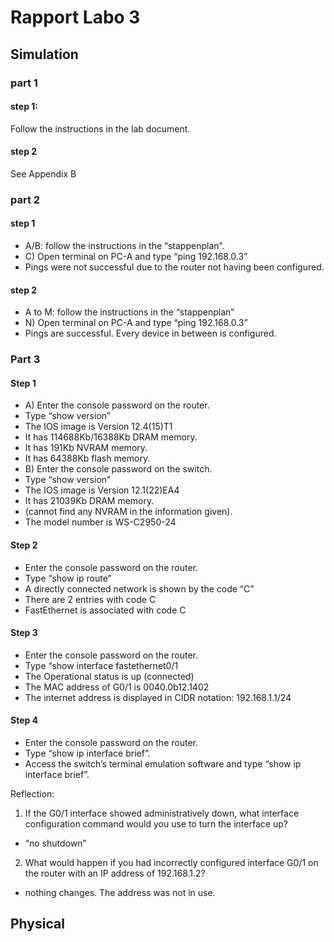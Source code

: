 # Rapport Labo 3 #

## Simulation ##

### part 1 ###

#### step 1: ####
Follow the instructions in the lab document.

#### step 2 ####
See Appendix B


### part 2 ###

#### step 1 ####
* A/B: follow the instructions in the “stappenplan”.
* C) Open terminal on PC-A and type “ping 192.168.0.3”
 * Pings were not successful due to the router not having been configured.

#### step 2 ####

* A to M: follow the instructions in the “stappenplan”
* N) Open terminal on PC-A and type “ping 192.168.0.3”
 * Pings are successful. Every device in between is configured.

### Part 3 ###

#### Step 1 ####
* A) Enter the console password on the router.
 * Type “show version”
  * The IOS image is Version 12.4(15)T1
  * It has 114688Kb/16388Kb DRAM memory.
  * It has 191Kb NVRAM memory.
  * It has 64388Kb flash memory.
* B) Enter the console password on the switch.
 * Type “show version”
  * The IOS image is Version 12.1(22)EA4
  * It has 21039Kb DRAM memory.
  * (cannot find any NVRAM in the information given).
  * The model number is WS-C2950-24

#### Step 2 ####

* Enter the console password on the router.
 * Type “show ip route”
  * A directly connected network is shown by the code “C”
  * There are 2 entries with code C
  * FastEthernet is associated with code C

#### Step 3 ####

* Enter the console password on the router.
 * Type “show interface fastethernet0/1
  * The Operational status is up (connected)
  * The MAC address of G0/1 is 0040.0b12.1402
  * The internet address is displayed in CIDR notation: 192.168.1.1/24

#### Step 4 ####

* Enter the console password on the router.
 * Type “show ip interface brief”.
* Access the switch’s terminal emulation software and type “show ip interface brief”.

Reflection:
1. If the G0/1 interface showed administratively down, what interface configuration command would you use to turn the interface up?
 * “no shutdown”
2. What would happen if you had incorrectly configured interface G0/1 on the router with an IP address of 192.168.1.2?
 * nothing changes. The address was not in use.

## Physical ##